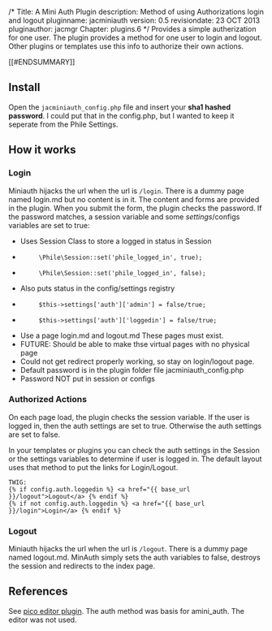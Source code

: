 /*
Title: A Mini Auth Plugin
description: Method of using Authorizations login and logout
pluginname: jacminiauth
version: 0.5
revisiondate: 23 OCT 2013
pluginauthor: jacmgr
Chapter: plugins.6
*/
Provides a simple autherization for one user. The plugin provides a method for one user to login and logout.  Other plugins or templates use this info to authorize their own actions.

[[#ENDSUMMARY]]

Install
-------
Open the `jacminiauth_config.php` file and insert your **sha1 hashed password**.  I could put that in the config.php, but I wanted to keep it seperate from the Phile Settings.

How it works
------------

### Login
Miniauth hijacks the url when the url is `/login`.  There is a dummy page named login.md but no content is in it.  The content and forms are provided in the plugin.   When you submit the form, the plugin checks the password.  If the password matches, a session variable and some $settings/$configs variables are set to true:

* Uses Session Class to store a logged in status in Session
 *          \Phile\Session::set('phile_logged_in', true);
 *          \Phile\Session::set('phile_logged_in', false);
* Also puts status in the config/settings registry
 *          $this->settings['auth']['admin'] = false/true;
 *          $this->settings['auth']['loggedin'] = false/true;
* Use a page login.md and logout.md  These pages must exist.
 * FUTURE:  Should be able to make thse virtual pages with no physical page
 * Could not get redirect properly working, so stay on login/logout page.
* Default password is in the plugin folder file jacminiauth_config.php
 * Password NOT put in session or configs

### Authorized Actions

On each page load, the plugin checks the session variable. If the user is logged in, then the auth settings are set to true. Otherwise the auth settings are set to false.

In your templates or plugins you can check the auth settings in the Session or the settings variables to determine if user is logged in. The default layout uses that method to put the links for Login/Logout.

~~~~
TWIG:		
{% if config.auth.loggedin %} <a href="{{ base_url }}/logout">Logout</a> {% endif %}
{% if not config.auth.loggedin %} <a href="{{ base_url }}/login">Login</a> {% endif %} 
~~~~

### Logout
Miniauth hijacks the url when the url is `/logout`.  There is a dummy page named logout.md. MinAuth simply sets the auth variables to false, destroys the session and redirects to the index page.
			
References
----------

See [pico editor plugin](https://github.com/gilbitron/Pico-Editor-Plugin).  The auth method was basis for amini_auth.  The editor was not used.
